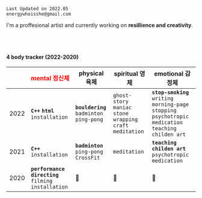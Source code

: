 <br>
<br>

```
Last Updated on 2022.05
energywhoisshe@gmail.com
```

I'm a proffesional artist and currently working on **resillience and creativity**.

<br>
<br>

#### 4 body tracker (2022-2020)

| | <span style="color:red"> mental 정신체 | physical 육체 | spiritual 영체 | emotional 감정체 |
|---|---|---|---|---|
|2022| **`C++`** **`html`** `installation` | **`bouldering`** `badminton` `ping-pong` | `ghost-story maniac` `stone wrapping craft` `meditation` | **`stop-smoking`** `writing morning-page` `stopping psychotropic medication` `teaching childen art`|
|2021| **`C++`** `installation` | **`badminton`** `ping-pong` `CrossFit` | `meditation` | **`teaching childen art`** `psychotropic medication` |
|2020| **`performance directing`** `filming` `installation` | 🤍 | 🤍 | 🤍 |

<br>
<br>
<br>


<!--
**energywhoisshe/energywhoisshe** is a ✨ _special_ ✨ repository because its `README.md` (this file) appears on your GitHub profile.

Here are some ideas to get you started:

- 🔭 I’m currently working on ...
- 🌱 I’m currently learning ...
- 👯 I’m looking to collaborate on ...
- 🤔 I’m looking for help with ...
- 💬 Ask me about ...
- 📫 How to reach me: ...
- 😄 Pronouns: ...
- ⚡ Fun fact: ...
-->
